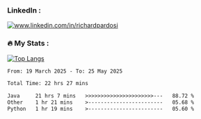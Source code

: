 

<h3>LinkedIn :</h3>
<div id="badges">
  <a href="https://www.linkedin.com/in/richardpardosi/">
    <img src="https://img.shields.io/badge/LinkedIn-blue?style=for-the-badge&logo=linkedin&logoColor=white" alt="www.linkedin.com/in/richardpardosi"/>
  </a>
</div>

### :fire: My Stats :
[![Top Langs](https://github-readme-stats.vercel.app/api/top-langs/?username=RichardPardosi&layout=compact&theme=vision-friendly-dark)](https://github.com/RichardPardosi)



<!--START_SECTION:waka-->

```txt
From: 19 March 2025 - To: 25 May 2025

Total Time: 22 hrs 27 mins

Java     21 hrs 7 mins   >>>>>>>>>>>>>>>>>>>>>>---   88.72 %
Other    1 hr 21 mins    >------------------------   05.68 %
Python   1 hr 19 mins    >------------------------   05.60 %
```

<!--END_SECTION:waka-->